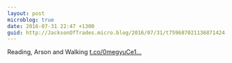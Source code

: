 ```yaml
---
layout: post
microblog: true
date: 2016-07-31 22:47 +1300
guid: http://JacksonOfTrades.micro.blog/2016/07/31/t759687021136871424.html
---
```

Reading, Arson and Walking [t.co/0megyuCe1...](https://t.co/0megyuCe1N)

